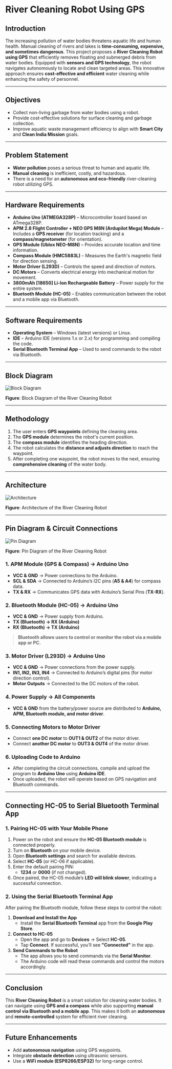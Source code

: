 # River Cleaning Robot Using GPS  

## Introduction  

The increasing pollution of water bodies threatens aquatic life and human health. Manual cleaning of rivers and lakes is **time-consuming, expensive, and sometimes dangerous**. This project proposes a **River Cleaning Robot using GPS** that efficiently removes floating and submerged debris from water bodies. Equipped with **sensors and GPS technology**, the robot navigates autonomously to locate and clean targeted areas. This innovative approach ensures **cost-effective and efficient** water cleaning while enhancing the safety of personnel.  

---

## Objectives  

- Collect non-living garbage from water bodies using a robot.  
- Provide cost-effective solutions for surface cleaning and garbage collection.  
- Improve aquatic waste management efficiency to align with **Smart City** and **Clean India Mission** goals.  

---

## Problem Statement  

- **Water pollution** poses a serious threat to human and aquatic life.  
- **Manual cleaning** is inefficient, costly, and hazardous.  
- There is a need for an **autonomous and eco-friendly** river-cleaning robot utilizing GPS.  

---

## Hardware Requirements  

- **Arduino Uno (ATMEGA328P)** – Microcontroller board based on ATmega328P.  
- **APM 2.8 Flight Controller + NEO GPS M8N (Ardupilot Mega) Module** – Includes a **GPS receiver** (for location tracking) and a **compass/magnetometer** (for orientation).  
- **GPS Module (Ublox NEO-M8N)** – Provides accurate location and time information.  
- **Compass Module (HMC5883L)** – Measures the Earth's magnetic field for direction sensing.  
- **Motor Driver (L293D)** – Controls the speed and direction of motors.  
- **DC Motors** – Converts electrical energy into mechanical motion for movement.  
- **3800mAh [18650] Li-Ion Rechargeable Battery** – Power supply for the entire system.  
- **Bluetooth Module (HC-05)** – Enables communication between the robot and a mobile app via Bluetooth.  

---

## Software Requirements  

- **Operating System** – Windows (latest versions) or Linux.  
- **IDE** – Arduino IDE (versions 1.x or 2.x) for programming and compiling the code.  
- **Serial Bluetooth Terminal App** – Used to send commands to the robot via Bluetooth.  

---

## Block Diagram  

![Block Diagram](https://github.com/Aishwaryan172/River-Cleaning-Robot-Using-GPS/blob/main/Block%20Diagram%20of%20the%20River%20Cleaning%20Robot.png)  

**Figure**: Block Diagram of the River Cleaning Robot  

---

## Methodology  

1. The user enters **GPS waypoints** defining the cleaning area.  
2. The **GPS module** determines the robot's current position.  
3. The **compass module** identifies the heading direction.  
4. The robot calculates the **distance and adjusts direction** to reach the waypoint.  
5. After completing one waypoint, the robot moves to the next, ensuring **comprehensive cleaning** of the water body.  

---

## Architecture  

![Architecture](https://github.com/Aishwaryan172/River-Cleaning-Robot-Using-GPS/blob/main/Architecture%20of%20the%20River%20Cleaning%20Robot.png)  

**Figure**: Architecture of the River Cleaning Robot  

---

## Pin Diagram & Circuit Connections  

![Pin Diagram](https://github.com/Aishwaryan172/River-Cleaning-Robot-Using-GPS/blob/main/Pin%20Diagram%20of%20the%20River%20Cleaning%20Robot.png)  

**Figure**: Pin Diagram of the River Cleaning Robot  

### 1. APM Module (GPS & Compass) → Arduino Uno  
- **VCC & GND** → Power connections to the Arduino.  
- **SCL & SDA** → Connected to Arduino’s I2C pins (**A5 & A4**) for compass data.  
- **TX & RX** → Communicates GPS data with Arduino’s Serial Pins (**TX-RX**).  

### 2. Bluetooth Module (HC-05) → Arduino Uno  
- **VCC & GND** → Power supply from Arduino.  
- **TX (Bluetooth) → RX (Arduino)**  
- **RX (Bluetooth) → TX (Arduino)**  

> **Bluetooth allows users to control or monitor the robot via a mobile app or PC.**  

### 3. Motor Driver (L293D) → Arduino Uno  
- **VCC & GND** → Power connections from the power supply.  
- **IN1, IN2, IN3, IN4** → Connected to Arduino’s digital pins (for motor direction control).  
- **Motor Outputs** → Connected to the DC motors of the robot.  

### 4. Power Supply → All Components  
- **VCC & GND** from the battery/power source are distributed to **Arduino, APM, Bluetooth module, and motor driver**.  

### 5. Connecting Motors to Motor Driver  
- Connect **one DC motor** to **OUT1 & OUT2** of the motor driver.  
- Connect **another DC motor** to **OUT3 & OUT4** of the motor driver.  

### 6. Uploading Code to Arduino  
- After completing the circuit connections, compile and upload the program to **Arduino Uno** using **Arduino IDE**.  
- Once uploaded, the robot will operate based on GPS navigation and Bluetooth commands.  

---

## Connecting HC-05 to Serial Bluetooth Terminal App  

### 1. Pairing HC-05 with Your Mobile Phone  
1. Power on the robot and ensure the **HC-05 Bluetooth module** is connected properly.  
2. Turn on **Bluetooth** on your mobile device.  
3. Open **Bluetooth settings** and search for available devices.  
4. Select **HC-05** (or HC-06 if applicable).  
5. Enter the default pairing PIN:  
   - **1234** or **0000** (if not changed).  
6. Once paired, the HC-05 module’s **LED will blink slower**, indicating a successful connection.  

### 2. Using the Serial Bluetooth Terminal App  
After pairing the Bluetooth module, follow these steps to control the robot:  

1. **Download and Install the App**  
   - Install the **Serial Bluetooth Terminal** app from the **Google Play Store**.  
2. **Connect to HC-05**  
   - Open the app and go to **Devices** → Select **HC-05**.  
   - Tap **Connect**. If successful, you’ll see **"Connected"** in the app.  
3. **Send Commands to the Robot**  
   - The app allows you to send commands via the **Serial Monitor**.  
   - The Arduino code will read these commands and control the motors accordingly.  

---

## Conclusion  

This **River Cleaning Robot** is a smart solution for cleaning water bodies. It can navigate using **GPS and a compass** while also supporting **manual control via Bluetooth and a mobile app**. This makes it both an **autonomous** and **remote-controlled** system for efficient river cleaning.  

---

## Future Enhancements  
- Add **autonomous navigation** using GPS waypoints.  
- Integrate **obstacle detection** using ultrasonic sensors.  
- Use a **WiFi module (ESP8266/ESP32)** for long-range control.  



